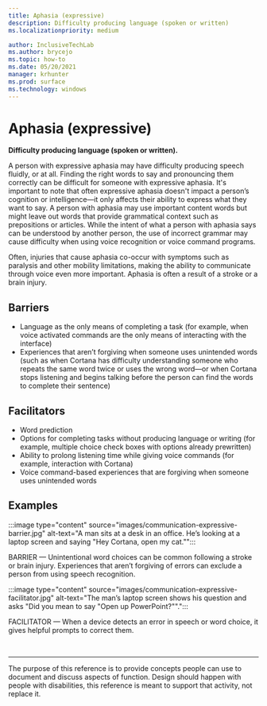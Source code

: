 ```yaml
---
title: Aphasia (expressive) 
description: Difficulty producing language (spoken or written)
ms.localizationpriority: medium

author: InclusiveTechLab
ms.author: brycejo 
ms.topic: how-to
ms.date: 05/20/2021
manager: krhunter
ms.prod: surface
ms.technology: windows
---
```


# Aphasia (expressive) 

**Difficulty producing language (spoken or written).**

A person with expressive aphasia may have difficulty producing speech fluidly, or at all. Finding the right words to say and pronouncing them correctly can be difficult for someone with expressive aphasia. It's important to note that often expressive aphasia doesn't impact a person’s cognition or intelligence—it only affects their ability to express what they want to say. A person with aphasia may use important content words but might leave out words that provide grammatical context such as prepositions or articles. While the intent of what a person with aphasia says can be understood by another person, the use of incorrect grammar may cause difficulty when using voice recognition or voice command programs.

Often, injuries that cause aphasia co-occur with symptoms such as paralysis and other mobility limitations, making the ability to communicate through voice even more important. Aphasia is often a result of a stroke or a brain injury.

## Barriers
* Language as the only means of completing a task (for example, when voice activated commands are the only means of interacting with the interface)​
* Experiences that aren’t forgiving when someone uses unintended words (such as when Cortana has difficulty understanding someone who repeats the same word twice or uses the wrong word—or when Cortana stops listening and begins talking before the person can find the words to complete their sentence)​ 

## Facilitators
* Word prediction​
* Options for completing tasks without producing language or writing (for example, multiple choice check boxes with options already prewritten)​
* Ability to prolong listening time while giving voice commands (for example, interaction with Cortana)​
* Voice command-based experiences that are forgiving when someone uses unintended words​

## Examples

:::image type="content" source="images/communication-expressive-barrier.jpg" alt-text="A man sits at a desk in an office. He’s looking at a laptop screen and saying &quot;Hey Cortana, open my cat.&quot;":::

BARRIER — Unintentional word choices can be common following a stroke or brain injury. Experiences that aren’t forgiving of errors can exclude a person from using speech recognition.

:::image type="content" source="images/communication-expressive-facilitator.jpg" alt-text="The man’s laptop screen shows his question and asks &quot;Did you mean to say &quot;Open up PowerPoint?&quot;&quot;.":::

FACILITATOR — When a device detects an error in speech or word choice, it gives helpful prompts to correct them. 


&nbsp;

[comment]: # (Footer statement)
___
The purpose of this reference is to provide concepts people can use to document and discuss aspects of function. Design should happen with people with disabilities, this reference is meant to support that activity, not replace it. 